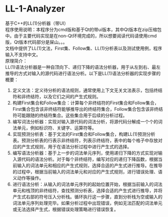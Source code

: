 # LL-1-Analyzer
基于C++的LL(1)分析器（带UI）  
程序使用说明：本程序分为cmd版和基于Qt的带ui版本，其中Qt版本在zip压缩包中。由于主要代码实现是在non-Qt环境完成的，所以想要阅读代码请使用cmd版，Qt版本代码部分是屎山。。。  
文档中提供了LL(1)文法，First集、Follow集、LL(1)分析表以及测试使用例，程序输入不支持中文。  
原理简介：  
LL(1)语法分析器是一种自顶向下、递归下降的语法分析器，用于从左到右、最左推导的方式对输入的源代码进行语法分析。以下是LL(1)语法分析器的实现步骤的概要：  
1.	定义文法：定义待分析的语法规则，通常使用上下文无关文法表示，包括终结符和非终结符，以及它们之间的产生式规则。  
2.	构建First集合和Follow集合：计算每个非终结符的First集合和Follow集合，First集合包含该非终结符能够推导出的终结符集合，Follow集合包含该非终结符可能跟随的终结符集合。这些集合用于后续的分析过程。  
3.	编写词法分析器：实现对输入源代码的词法分析，将源代码分解成一个个的词法单元，例如标识符、关键字、运算符等。  
4.	实现预测分析表：基于文法的First集合和Follow集合，构建LL(1)预测分析表。预测分析表的行表示非终结符，列表示终结符，表中的每个格子中存放对应的产生式规则，用于在语法分析过程中进行产生式的选择。  
5.	编写语法分析器：基于上一步的词法单元序列，使用递归下降的方式实现对输入源代码的语法分析。对于每个非终结符，编写对应的递归下降函数，根据当前输入的词法单元和相应的产生式规则，选择合适的产生式进行推导。在推导的过程中，根据当前输入的词法单元和对应的产生式规则，进行错误处理、语义动作等操作。  
6.	进行语法分析：从输入的词法单元序列的起始位置开始，根据当前输入的词法单元和栈顶的非终结符，查找预测分析表，选择合适的产生式进行推导，并将产生式右部的符号压入分析栈。循环执行这一步骤，直到分析栈为空或输入的词法单元序列处理完毕。如果分析过程中出现错误，例如无法匹配的词法单元或无法选择产生式，根据错误处理策略进行错误恢复。
